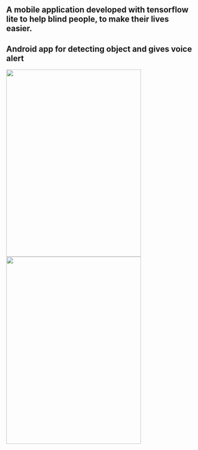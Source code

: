 
## A mobile application developed with tensorflow lite to help blind people, to make their lives easier.

## Android app for detecting object and gives voice alert  
<img src="app/src/main/res/drawable/ss1.jpg" width="360" height="500">

<img src="app/src/main/res/drawable/ss2.jpg" width="360" height="500">


